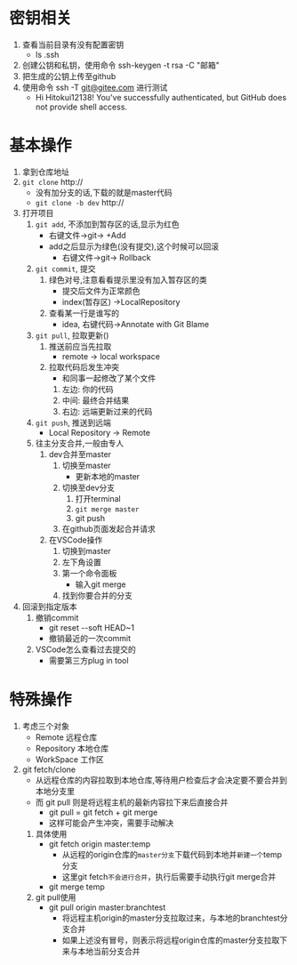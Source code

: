 # 密钥相关
1. 查看当前目录有没有配置密钥
    - ls .ssh
2. 创建公钥和私钥，使用命令 ssh-keygen -t rsa -C "邮箱"
3. 把生成的公钥上传至github
4. 使用命令 ssh -T git@gitee.com 进行测试
    - Hi Hitokui12138! You've successfully authenticated, but GitHub does not provide shell access.
# 基本操作
1. 拿到仓库地址
2. `git clone` http://
    - 没有加分支的话,下载的就是master代码
    - `git clone -b dev` http://
3. 打开项目
    1. `git add`, 不添加到暂存区的话,显示为红色
        - 右键文件->git-> +Add
        - add之后显示为绿色(没有提交),这个时候可以回滚
            - 右键文件->git-> Rollback
    2. `git commit`, 提交
        1. 绿色对号,注意看看提示里没有加入暂存区的类
            - 提交后文件为正常颜色
            - index(暂存区) ->LocalRepository
        2. 查看某一行是谁写的
            - idea, 右键代码->Annotate with Git Blame
    3. `git pull`, 拉取更新()
        1. 推送前应当先拉取
            - remote -> local workspace
        2. 拉取代码后发生冲突
            - 和同事一起修改了某个文件
            1. 左边: 你的代码
            2. 中间: 最终合并结果
            3. 右边: 远端更新过来的代码
    4. `git push`, 推送到远端
        - Local Repository -> Remote
    5. 往主分支合并,一般由专人
        1. dev合并至master
            1. 切换至master
                - 更新本地的master
            2. 切换至dev分支
                1. 打开terminal
                2. `git merge master`
                3. git push
            3. 在github页面发起合并请求
        2. 在VSCode操作
            1. 切换到master
            2. 左下角设置
            3. 第一个命令面板
                - 输入git merge
            4. 找到你要合并的分支
4. 回滚到指定版本
    1. 撤销commit
        - git reset --soft HEAD~1
        - 撤销最近的一次commit
    2. VSCode怎么查看过去提交的
        - 需要第三方plug in tool
# 特殊操作
1. 考虑三个对象
    - Remote 远程仓库
    - Repository 本地仓库
    - WorkSpace 工作区
2. git fetch/clone
    - 从远程仓库的内容拉取到本地仓库,等待用户检查后才会决定要不要合并到本地分支里
    - 而 git pull 则是将远程主机的最新内容拉下来后直接合并
        - git pull = git fetch + git merge
        - 这样可能会产生冲突，需要手动解决
    1. 具体使用
        - git fetch origin master:temp
            - 从远程的origin仓库的`master分支`下载代码到本地并`新建一个`temp分支
            - 这里git fetch`不会进行合并`，执行后需要手动执行git merge合并
        - git merge temp
    2. git pull使用
        - git pull origin master:branchtest
            - 将远程主机origin的master分支拉取过来，与本地的branchtest分支合并
            - 如果上述没有冒号，则表示将远程origin仓库的master分支拉取下来与本地当前分支合并

